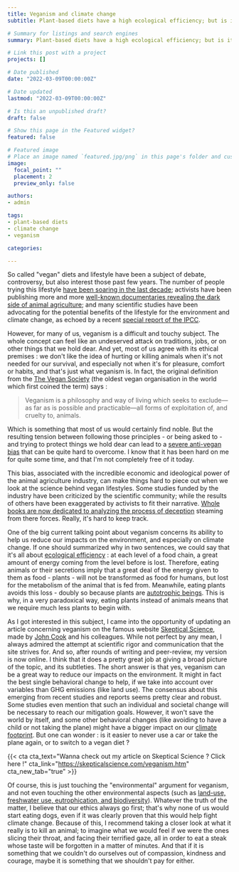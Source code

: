 ```yaml
---
title: Veganism and climate change
subtitle: Plant-based diets have a high ecological efficiency; but is it really useful to help the planet ?

# Summary for listings and search engines
summary: Plant-based diets have a high ecological efficiency; but is it really useful to help the planet ?

# Link this post with a project
projects: []

# Date published
date: "2022-03-09T00:00:00Z"

# Date updated
lastmod: "2022-03-09T00:00:00Z"

# Is this an unpublished draft?
draft: false

# Show this page in the Featured widget?
featured: false

# Featured image
# Place an image named `featured.jpg/png` in this page's folder and customize its options here.
image:
  focal_point: ""
  placement: 2
  preview_only: false

authors:
- admin

tags:
- plant-based diets
- climate change
- veganism

categories:

---
```


So called "vegan" diets and lifestyle have been a subject of debate, controversy, but also interest those past few years. The number of people trying this lifestyle [have been soaring in the last decade](https://www.theguardian.com/lifeandstyle/2020/oct/26/veganuary-movement-plant-based-food#:~:text=The%20UK%2Dbased%20campaign%2C%20which,2019%20and%20170%2C000%20in%202018); activists have been publishing more and more [well-known documentaries revealing the dark side of animal agriculture](https://www.dominionmovement.com/watch); and many scientific studies have been advocating for the potential benefits of the lifestyle for the environment and climate change, as echoed by a recent [special report of the IPCC](https://www.ipcc.ch/srccl/chapter/chapter-5/).

However, for many of us, veganism is a difficult and touchy subject. The whole concept can feel like an undeserved attack on traditions, jobs, or on other things that we hold dear. And yet, most of us agree with its ethical premises : we don't like the idea of hurting or killing animals when it's not needed for our survival, and especially not when it's for pleasure, comfort or habits, and that's just what veganism is. In fact, the original definition from the [The Vegan Society](https://www.vegansociety.com) (the oldest vegan organisation in the world which first coined the term) says :

> Veganism is a philosophy and way of living which seeks to exclude—as far as is possible and practicable—all forms of exploitation of, and cruelty to, animals.

Which is something that most of us would certainly find noble. But the resulting tension between following those principles - or being asked to - and trying to protect things we hold dear can lead to a [severe anti-vegan bias](https://www.bbc.com/future/article/20200203-the-hidden-biases-that-drive-anti-vegan-hatred) that can be quite hard to overcome. I know that it has been hard on me for quite some time, and that I'm not completely free of it today.

This bias, associated with the incredible economic and ideological power of the animal agriculture industry, can make things hard to piece out when we look at the science behind vegan lifestyles. Some studies funded by the industry have been criticized by the scientific community; while the results of others have been exaggerated by activists to fit their narrative. [Whole books are now dedicated to analyzing the process of deception](https://sydneyuniversitypress.com.au/products/128398) steaming from there forces. Really, it's hard to keep track.

One of the big current talking point about veganism concerns its ability to help us reduce our impacts on the environment, and especially on climate change. If one should summarized why in two sentences, we could say that it's all about [ecological efficiency](https://en.wikipedia.org/wiki/Ecological_efficiency) : at each level of a food chain, a great amount of energy coming from the level before is lost. Therefore, eating animals or their secretions imply that a great deal of the energy given to them as food - plants - will not be transformed as food for humans, but lost for the metabolism of the animal that is fed from. Meanwhile, eating plants avoids this loss - doubly so because plants are [autotrophic beings](https://en.wikipedia.org/wiki/Autotroph). This is why, in a very paradoxical way, eating plants instead of animals means that we require much less plants to begin with.

As I got interested in this subject, I came into the opportunity of updating an article concerning veganism on the famous website [Skeptical Science](https://skepticalscience.com/veganism.htm), made by [John Cook](https://www.climatechangecommunication.org/portfolio-view/john-cook/) and his colleagues. While not perfect by any mean, I always admired the attempt at scientific rigor and communication that the site strives for. And so, after rounds of writing and peer-review, my version is now online. I think that it does a pretty great job at giving a broad picture of the topic, and its subtleties. The short answer is that yes, veganism can be a great way to reduce our impacts on the environment. It might in fact the best single behavioral change to help, if we take into account over variables than GHG emissions (like land use). The consensus about this emerging from recent studies and reports seems pretty clear and robust. Some studies even mention that such an individual and societal change will be necessary to reach our mitigation goals. However, it won't save the world by itself, and some other behavioral changes (like avoiding to have a child or not taking the plane) might have a bigger impact on our [climate footprint](https://en.wikipedia.org/wiki/Climate_footprint). But one can wonder : is it easier to never use a car or take the plane again, or to switch to a vegan diet ?

{{< cta cta_text="Wanna check out my article on Skeptical Science ? Click here !" cta_link="https://skepticalscience.com/veganism.htm" cta_new_tab="true" >}}

Of course, this is just touching the "environmental" argument for veganism, and not even touching the other environmental aspects (such as [land-use, freshwater use, eutrophication, and biodiversity](https://ourworldindata.org/environmental-impacts-of-food)). Whatever the truth of the matter, I believe that our ethics always go first; that's why none of us would start eating dogs, even if it was clearly proven that this would help fight climate change. Because of this, I recommend taking a closer look at what it really is to kill an animal; to imagine what we would feel if we were the ones slicing their throat, and facing their terrified gaze, all in order to eat a steak whose taste will be forgotten in a matter of minutes. And that if it is something that we couldn't do ourselves out of compassion, kindness and courage, maybe it is something that we shouldn't pay for either.